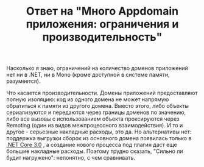 ﻿---
title: "Ответ на \"Много Appdomain приложения: ограничения и производительность\""
se.owner.user_id: 240512
se.owner.display_name: "MSDN.WhiteKnight"
se.owner.link: "https://ru.stackoverflow.com/users/240512/msdn-whiteknight"
se.answer_id: 963944
se.question_id: 963887
se.post_type: answer
se.score: 2
se.is_accepted: False
---
<p>Насколько я знаю, ограничений на количество доменов приложений нет ни в .NET, ни в Mono (кроме доступной в системе памяти, разумеется).</p>

<p>Что касается производительности. Домены приложений предоставляют полную изоляцию: код из одного домена не может напрямую обратиться к памяти из другого домена. Вместо этого, либо объекты сериализуются и передаются через границы доменов по значению, либо все вызовы с использованием объекта проксируются через Remoting (один из видов межпроцессного взаимодействия). И то и другое - серьезные накладные расходы, это да. Но альтернативы нет: поддержка выгрузки сборок из основного домена появилась только в <a href="https://docs.microsoft.com/en-us/dotnet/core/whats-new/dotnet-core-3-0#assembly-unloadability" rel="nofollow noreferrer">.NET Core 3.0</a> , а создание нового процесса под плагин даст еще большие накладные расходы. Поэтому трудно сказать, "Сильно ли будит нагружено": непонятно, с чем сравнивать. </p>
